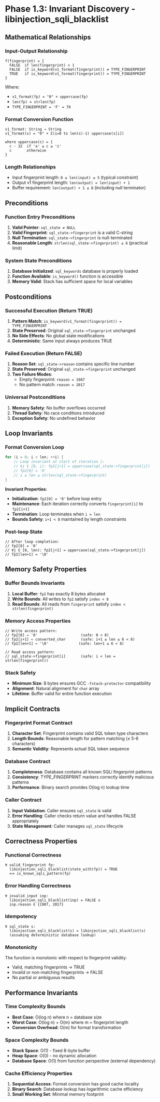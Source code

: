 # Phase 1.3: Invariant Discovery - libinjection_sqli_blacklist

## Mathematical Relationships

### Input-Output Relationship
```
f(fingerprint) = {
  FALSE  if len(fingerprint) < 1
  FALSE  if is_keyword(v1_format(fingerprint)) ≠ TYPE_FINGERPRINT  
  TRUE   if is_keyword(v1_format(fingerprint)) = TYPE_FINGERPRINT
}
```

Where:
- `v1_format(fp) = "0" + uppercase(fp)`
- `len(fp) = strlen(fp)`
- `TYPE_FINGERPRINT = 'F' = 70`

### Format Conversion Function
```
v1_format: String → String
v1_format(s) = "0" + Σ(i=0 to len(s)-1) uppercase(s[i])

where uppercase(c) = {
  c - 32  if 'a' ≤ c ≤ 'z'
  c       otherwise
}
```

### Length Relationships
- Input fingerprint length: `0 ≤ len(input) ≤ 5` (typical constraint)
- Output v1 fingerprint length: `len(output) = len(input) + 1`
- Buffer requirement: `len(output) + 1 ≤ 8` (including null terminator)

## Preconditions

### Function Entry Preconditions
1. **Valid Pointer**: `sql_state ≠ NULL`
2. **Valid Fingerprint**: `sql_state->fingerprint` is a valid C-string
3. **Null Termination**: `sql_state->fingerprint` is null-terminated
4. **Reasonable Length**: `strlen(sql_state->fingerprint) ≤ 6` (practical limit)

### System State Preconditions
1. **Database Initialized**: `sql_keywords` database is properly loaded
2. **Function Available**: `is_keyword()` function is accessible
3. **Memory Valid**: Stack has sufficient space for local variables

## Postconditions

### Successful Execution (Return TRUE)
1. **Pattern Match**: `is_keyword(v1_format(fingerprint)) = TYPE_FINGERPRINT`
2. **State Preserved**: Original `sql_state->fingerprint` unchanged
3. **No Side Effects**: No global state modifications
4. **Deterministic**: Same input always produces TRUE

### Failed Execution (Return FALSE)
1. **Reason Set**: `sql_state->reason` contains specific line number
2. **State Preserved**: Original `sql_state->fingerprint` unchanged  
3. **Two Failure Modes**:
   - Empty fingerprint: `reason = 1987`
   - No pattern match: `reason = 2017`

### Universal Postconditions
1. **Memory Safety**: No buffer overflows occurred
2. **Thread Safety**: No race conditions introduced
3. **Exception Safety**: No undefined behavior

## Loop Invariants

### Format Conversion Loop
```c
for (i = 0; i < len; ++i) {
    // Loop invariant at start of iteration i:
    // ∀j ∈ [0, i): fp2[j+1] = uppercase(sql_state->fingerprint[j])
    // fp2[0] = '0'
    // i ≤ len ≤ strlen(sql_state->fingerprint)
}
```

**Invariant Properties**:
- **Initialization**: `fp2[0] = '0'` before loop entry
- **Maintenance**: Each iteration correctly converts `fingerprint[i]` to `fp2[i+1]`
- **Termination**: Loop terminates when `i = len`
- **Bounds Safety**: `i+1 < 8` maintained by length constraints

### Post-loop State
```
// After loop completion:
// fp2[0] = '0'
// ∀j ∈ [0, len): fp2[j+1] = uppercase(sql_state->fingerprint[j])  
// fp2[len+1] = '\0'
```

## Memory Safety Properties

### Buffer Bounds Invariants
1. **Local Buffer**: `fp2` has exactly 8 bytes allocated
2. **Write Bounds**: All writes to `fp2` satisfy `index < 8`
3. **Read Bounds**: All reads from `fingerprint` satisfy `index < strlen(fingerprint)`

### Memory Access Properties
```
// Write access pattern:
// fp2[0] ← '0'                    (safe: 0 < 8)
// fp2[i+1] ← converted_char       (safe: i+1 ≤ len ≤ 6 < 8)
// fp2[len+1] ← '\0'              (safe: len+1 ≤ 6 < 8)

// Read access pattern:
// sql_state->fingerprint[i]       (safe: i < len = strlen(fingerprint))
```

### Stack Safety
- **Minimum Size**: 8 bytes ensures GCC `-fstack-protector` compatibility
- **Alignment**: Natural alignment for `char` array
- **Lifetime**: Buffer valid for entire function execution

## Implicit Contracts

### Fingerprint Format Contract
1. **Character Set**: Fingerprint contains valid SQL token type characters
2. **Length Bounds**: Reasonable length for pattern matching (≤ 5-6 characters)
3. **Semantic Validity**: Represents actual SQL token sequence

### Database Contract
1. **Completeness**: Database contains all known SQLi fingerprint patterns
2. **Consistency**: TYPE_FINGERPRINT markers correctly identify malicious patterns
3. **Performance**: Binary search provides O(log n) lookup time

### Caller Contract
1. **Input Validation**: Caller ensures `sql_state` is valid
2. **Error Handling**: Caller checks return value and handles FALSE appropriately
3. **State Management**: Caller manages `sql_state` lifecycle

## Correctness Properties

### Functional Correctness
```
∀ valid_fingerprint fp:
  libinjection_sqli_blacklist(state_with(fp)) = TRUE
  ⟺ is_known_sqli_pattern(fp)
```

### Error Handling Correctness
```
∀ invalid_input inp:
  libinjection_sqli_blacklist(inp) = FALSE ∧
  inp.reason ∈ {1987, 2017}
```

### Idempotency
```
∀ sql_state s:
  libinjection_sqli_blacklist(s) = libinjection_sqli_blacklist(s)
  (assuming deterministic database lookup)
```

### Monotonicity
The function is monotonic with respect to fingerprint validity:
- Valid, matching fingerprints → TRUE
- Invalid or non-matching fingerprints → FALSE
- No partial or ambiguous results

## Performance Invariants

### Time Complexity Bounds
- **Best Case**: O(log n) where n = database size
- **Worst Case**: O(log n) + O(m) where m = fingerprint length
- **Conversion Overhead**: O(m) for format transformation

### Space Complexity Bounds
- **Stack Space**: O(1) - fixed 8-byte buffer
- **Heap Space**: O(0) - no dynamic allocation
- **Database Space**: O(1) from function perspective (external dependency)

### Cache Efficiency Properties
1. **Sequential Access**: Format conversion has good cache locality
2. **Binary Search**: Database lookup has logarithmic cache efficiency
3. **Small Working Set**: Minimal memory footprint